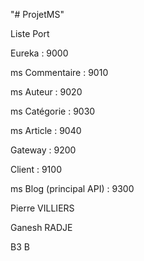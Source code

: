 "# ProjetMS" 

Liste Port

  Eureka : 9000
  
  ms Commentaire : 9010
  
  ms Auteur : 9020
  
  ms Catégorie : 9030
  
  ms Article : 9040
  
  Gateway : 9200
  
  Client : 9100
  
  ms Blog (principal API) : 9300


Pierre VILLIERS

Ganesh RADJE

B3 B 
